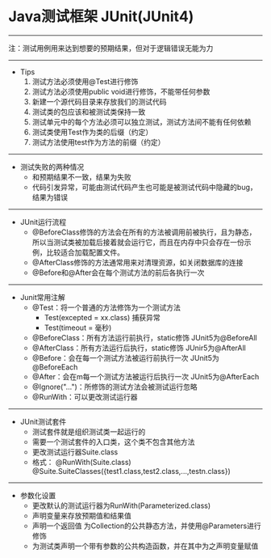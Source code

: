 # Java测试框架 JUnit(JUnit4)
 
 ---
 
 注：测试用例用来达到想要的预期结果，但对于逻辑错误无能为力
 
 ---
 
 - Tips
     1. 测试方法必须使用@Test进行修饰
     2. 测试方法必须使用public void进行修饰，不能带任何参数
     3. 新建一个源代码目录来存放我们的测试代码
     4. 测试类的包应该和被测试类保持一致
     5. 测试单元中的每个方法必须可以独立测试，测试方法间不能有任何依赖
     6. 测试类使用Test作为类的后缀（约定）
     7. 测试方法使用test作为方法的前缀（约定）
     
 ---
  
 - 测试失败的两种情况
     - 和预期结果不一致，结果为失败
     - 代码引发异常，可能由测试代码产生也可能是被测试代码中隐藏的bug，结果为错误
     
 ---
  
 - JUnit运行流程
     - @BeforeClass修饰的方法会在所有的方法被调用前被执行，且为静态，所以当测试类被加载后接着就会运行它，而且在内存中只会存在一份示例，比较适合加载配置文件。
     - @AfterClass修饰的方法通常用来对清理资源，如关闭数据库的连接
     - @Before和@After会在每个测试方法的前后各执行一次
     
 ---
 
 - Junit常用注解
     - @Test：将一个普通的方法修饰为一个测试方法
        - Test(excepted = xx.class) 捕获异常
        - Test(timeout = 毫秒)
     - @BeforeClass：所有方法运行前执行，static修饰  JUnit5为@BeforeAll
     - @AfterClass：所有方法运行后执行，static修饰   JUnir5为@AfterAll
     - @Before：会在每一个测试方法被运行前执行一次    JUnit5为@BeforeEach
     - @After：会在m每一个测试方法被运行后执行一次    JUnit5为@AfterEach
     - @Ignore("...")：所修饰的测试方法会被测试运行忽略
     - @RunWith：可以更改测试运行器
  
 ---
 
 - JUnit测试套件
    - 测试套件就是组织测试类一起运行的
    - 需要一个测试套件的入口类，这个类不包含其他方法
    - 更改测试运行器Suite.class
    - 格式： @RunWith(Suite.class) @Suite.SuiteClasses({test1.class,test2.class,...,testn.class})

---

- 参数化设置
    - 更改默认的测试运行器为RunWith(Parameterized.class)
    - 声明变量来存放预期值和结果值
    - 声明一个返回值 为Collection的公共静态方法，并使用@Parameters进行修饰
    - 为测试类声明一个带有参数的公共构造函数，并在其中为之声明变量赋值